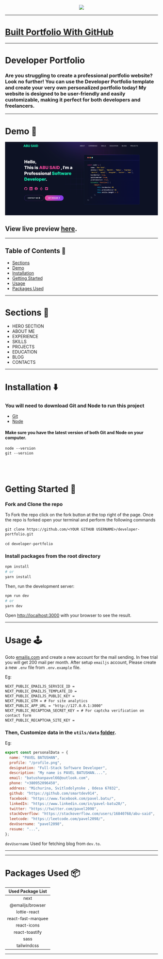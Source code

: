 <p align="center" width="100%">
    <img height="100" src="https://github.com/said7388/developer-portfolio/assets/77630868/c0064908-cd5f-4751-a77c-eba90a62b55c">
</p>

---
# [Built Portfolio With GitHub ](https://github.com/said7388/github-portfolio)

---

# Developer Portfolio

### Are you struggling to create a professional portfolio website? Look no further! You can use the Developer Portfolio template and create your very own personalized portfolio today! My website is designed to be user-friendly and easily customizable, making it perfect for both developers and freelancers.

---

# Demo :movie_camera:

![](./public/image/screen.png)

## View live preview [here](https://abusaid.netlify.app/).

---

## Table of Contents :scroll:

- [Sections](#sections-bookmark)
- [Demo](#demo-movie_camera)
- [Installation](#installation-arrow_down)
- [Getting Started](#getting-started-dart)
- [Usage](#usage-joystick)
- [Packages Used](#packages-used-package)

---

# Sections :bookmark:

- HERO SECTION
- ABOUT ME
- EXPERIENCE
- SKILLS
- PROJECTS
- EDUCATION
- BLOG
- CONTACTS

---

# Installation :arrow_down:

### You will need to download Git and Node to run this project

- [Git](https://git-scm.com/downloads)
- [Node](https://nodejs.org/en/download/)

#### Make sure you have the latest version of both Git and Node on your computer.

```
node --version
git --version
```

## <br />

# Getting Started :dart:

### Fork and Clone the repo

To Fork the repo click on the fork button at the top right of the page. Once the repo is forked open your terminal and perform the following commands

```
git clone https://github.com/<YOUR GITHUB USERNAME>/developer-portfolio.git

cd developer-portfolio
```

### Install packages from the root directory

```bash
npm install
# or
yarn install
```

Then, run the development server:

```bash
npm run dev
# or
yarn dev
```

Open [http://localhost:3000](http://localhost:3000) with your browser to see the result.

---

# Usage :joystick:

Goto [emailjs.com](https://www.emailjs.com/) and create a new account for the mail sending. In free trial you will get 200 mail per month. After setup `emailjs` account, Please create a new `.env` file from `.env.example` file.

Eg:

```env
NEXT_PUBLIC_EMAILJS_SERVICE_ID =
NEXT_PUBLIC_EMAILJS_TEMPLATE_ID =
NEXT_PUBLIC_EMAILJS_PUBLIC_KEY =
NEXT_PUBLIC_GTM = # For site analytics
NEXT_PUBLIC_APP_URL = "http://127.0.0.1:3000"
NEXT_PUBLIC_RECAPTCHA_SECRET_KEY = # For captcha verification on contact form
NEXT_PUBLIC_RECAPTCHA_SITE_KEY =
```

### Then, Customize data in the `utils/data` [folder](https://github.com/said7388/developer-portfolio/tree/main/utils/data).

Eg:

```javascript
export const personalData = {
  name: "PAVEL BATUSHAN",
  profile: "/profile.png",
  designation: "Full-Stack Software Developer",
  description: "My name is PAVEL BATUSHAN....",
  email: "batushanpavel66@outlook.com",
  phone: "+380952096450",
  address: "Michurina, Svitlodolynske , Odesa 67832",
  github: "https://github.com/smartdev914",
  facebook: "https://www.facebook.com/pavel.batu/",
  linkedIn: "https://www.linkedin.com/in/pavel-batu20/",
  twitter: "https://twitter.com/pavel2098",
  stackOverflow: "https://stackoverflow.com/users/16840768/abu-said",
  leetcode: "https://leetcode.com/pavel2098/",
  devUsername: "pavel2098",
  resume: "...",
};
```

`devUsername` Used for fetching blog from `dev.to`.

---

---

# Packages Used :package:

| Used Package List  |
| :----------------: |
|        next        |
|  @emailjs/browser  |
|    lottie-react    |
| react-fast-marquee |
|    react-icons     |
|   react-toastify   |
|        sass        |
|    tailwindcss     |

---

